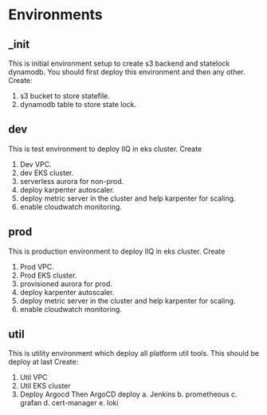 # Environments

## _init
This is initial environment setup to create s3 backend and statelock dynamodb.
You should first deploy this environment and then any other.
Create:
1. s3 bucket to store statefile.
2. dynamodb table to store state lock.

## dev
This is test environment to deploy IIQ in eks cluster.
Create
1. Dev VPC.
2. dev EKS cluster.
3. serverless aurora for non-prod.
4. deploy karpenter autoscaler.
5. deploy metric server in the cluster and help karpenter for scaling.
6. enable cloudwatch monitoring. 

## prod
This is production environment to deploy IIQ in eks cluster.
Create
1. Prod VPC.
2. Prod EKS cluster.
3. provisioned aurora for prod.
4. deploy karpenter autoscaler.
5. deploy metric server in the cluster and help karpenter for scaling.
6. enable cloudwatch monitoring. 

## util
This is utility environment which deploy all platform util tools. This should be deploy at last
Create:
1. Util VPC
2. Util EKS cluster
3. Deploy Argocd
    Then ArgoCD deploy
    a. Jenkins
    b. prometheous
    c. grafan
    d. cert-manager
    e. loki 
    
